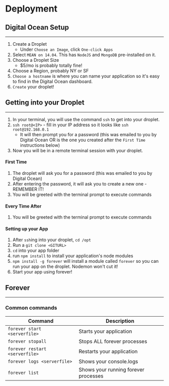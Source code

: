 Deployment
===========

## Digital Ocean Setup
---
1. Create a Droplet
    - Under `Choose an Image`, click `One-click Apps`
2. Select `MEAN on 14.04`.  This has `NodeJS` and `MongoDB` pre-installed on it.
3. Choose a Droplet Size
    - $5/mo is probably totally fine!
4. Choose a Region, probably NY or SF
5. `Choose a hostname` is where you can name your application so it's easy to find in the Digital Ocean dashboard.
6. `Create` your droplet!

## Getting into your Droplet
---
1. In your terminal, you will use the command `ssh` to get into your droplet.
2. `ssh root@<IP>` - fill in your IP address so it looks like `ssh root@192.168.0.1`
    - It will then prompt you for a password (this was emailed to you by Digital Ocean OR is the one you created after the `First Time` instructions below)
3.  Now you will be in a remote terminal session with your droplet.
#### First Time
1. The droplet will ask you for a password (this was emailed to you by Digital Ocean)
2. After entering the password, it will ask you to create a new one - REMEMBER IT!
3. You will be greeted with the terminal prompt to execute commands

#### Every Time After
1. You will be greeted with the terminal prompt to execute commands

#### Setting up your App
1. After `ssh`ing into your droplet, `cd /opt`
2. Run a `git clone <GITURL>`
3. `cd` into your app folder
4. run `npm install` to install your application's node modules
5. `npm install -g forever` will install a module called `forever` so you can run your app on the droplet.  Nodemon won't cut it!
6. Start your app using forever!
## Forever
---

### Common commands

| Command                       | Description                                     |
|-------------------------------|-------------------------------------------------|
| `forever start <serverfile>`  | Starts your application                         |
| `forever stopall`             | Stops ALL forever processes                     |
| `forever restart <serverfile>`| Restarts your application                       |
| `forever logs <serverfile>`   | Shows your console.logs                         |
| `forever list             `   | Shows your running forever processes            |
